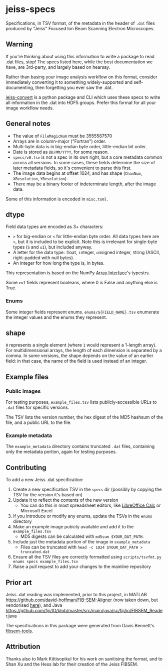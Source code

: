 # jeiss-specs

Specifications, in TSV format, of the metadata in the header of `.dat` files produced by "Jeiss" Focused Ion Beam Scanning Electron Microscopes.

## Warning

If you're thinking about using this information to write a package to read .dat files, stop!
The specs listed here, while the best documentation we have, are 3rd-party, and largely based on hearsay.

Rather than basing your image analysis workflow on this format,
consider immediately converting it to something widely-supported and self-documenting, then forgetting you ever saw the .dat.

[jeiss-convert](https://github.com/clbarnes/jeiss-convert) is a python package and CLI which uses these specs to write all information in the .dat into HDF5 groups.
Prefer this format for all your image workflow needs.

## General notes

- The value of `FileMagicNum` must be 3555587570
- Arrays are in column-major ("Fortran") order.
- Multi-byte data is in big-endian byte order, little-endian bit order.
- Date is stored as `DD/MM/YYYY`, for some reason.
- `specs/v0.tsv` is not a spec in its own right, but a core metadata common across all versions. In some cases, these fields determine the size of later metadata fields, so it's convenient to parse this first.
- The image data begins at offset 1024, and has shape (`ChanNum`, `XResolution`, `YResolution`).
- There may be a binary footer of indeterminate length, after the image data.

Some of this information is encoded in `misc.toml`.

## dtype

Field data types are encoded as 3+ characters:

- `>` for big-endian or `<` for little-endian byte order. All data types here are `>`, but it is included to be explicit. Note this is irrelevant for single-byte types (`S` and `u1`), but included anyway.
- A letter for the data type: `f`loat, `i`nteger, `u`nsigned integer, `S`tring (ASCII, right-padded with null bytes).
- An integer for how long the type is, in bytes.

This representation is based on the NumPy [Array Interface](https://numpy.org/doc/stable/reference/arrays.interface.html#object.__array_interface__)'s typestrs.

Some `>u1` fields represent booleans, where 0 is False and anything else is True.

### Enums

Some integer fields represent enums.
`enums/${FIELD_NAME}.tsv` enumerate the integer values and the enums they represent.

## shape

`0` represents a single element (where `1` would represent a 1-length array).
For multidimensional arrays, the length of each dimension is separated by a comma.
In some versions, the shape depends on the value of an earlier field: in that case, the name of the field is used instead of an integer.

## Example files

### Public images

For testing purposes, `example_files.tsv` lists publicly-accessible URLs to `.dat` files for specific versions.

The TSV lists the version number, the hex digest of the MD5 hashsum of the file, and a public URL to the file.

### Example metadata

The `example_metadata` directory contains truncated `.dat` files,
containing only the metadata portion, again for testing purposes.

## Contributing

To add a new Jeiss .dat specification:

1. Create a new specification TSV in the `specs` dir (possibly by copying the TSV for the version it's based on)
2. Update it to reflect the contents of the new version
    - You can do this in most spreadsheet editors, like [LibreOffice Calc](https://www.libreoffice.org/) or Microsoft Excel
3. If you introduce or modify any enums, update the TSVs in the `enums` directory
4. Make an example image pubicly available and add it to the `example_files.tsv`
    - MD5 digests can be calculated with `md5sum $YOUR_DAT_PATH`.
5. Include just the metadata portion of the image in `example_metadata`
    - Files can be truncated with `head -c 1024 $YOUR_DAT_PATH > truncated.dat`
6. Ensure all the TSV files are correctly formatted using `scripts/tsvfmt.py enums specs example_files.tsv`
7. Raise a pull request to add your changes to the mainline repository

## Prior art

Jeiss .dat reading was implemented, prior to this project, in MATLAB https://github.com/david-hoffman/FIB-SEM-Aligner (now taken down, but vendorised [here](https://github.com/clbarnes/jfibsem_dat/tree/main/reference)), and Java https://github.com/fiji/IO/blob/master/src/main/java/sc/fiji/io/FIBSEM_Reader.java

The specifications in this package were generated from Davis Bennett's [fibsem-tools](https://github.com/janelia-cosem/fibsem-tools).

## Attribution

Thanks also to Mark Kittisopikul for his work on sanitising the format,
and to Shan Xu and the Hess lab for their creation of the Jeiss FIBSEM.
